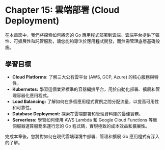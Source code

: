 # Chapter 15: 雲端部署 (Cloud Deployment)

在本章節中，我們將探索如何將您的 Go 應用程式部署到雲端。雲端平台提供了彈性、可擴展性和託管服務，讓您能夠專注於應用程式開發，而無需管理底層基礎設施。

## 學習目標

- **Cloud Platforms:** 了解三大公有雲平台 (AWS, GCP, Azure) 的核心服務與特性。
- **Kubernetes:** 學習這個業界標準的容器編排平台，用於自動化部署、擴展和管理容器化應用程式。
- **Load Balancing:** 了解如何在多個應用程式實例之間分配流量，以提高可用性和可靠性。
- **Database Deployment:** 探索在雲端部署和管理資料庫的最佳實務。
- **Serverless:** 學習如何使用 AWS Lambda 和 Google Cloud Functions 等無伺服器運算服務來運行您的 Go 程式碼，實現極致的成本效益和擴展性。

完成本章後，您將對如何在現代雲端環境中部署、管理和擴展 Go 應用程式有深入的了解。
